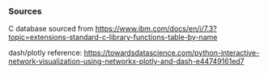 
### Sources
C database sourced from https://www.ibm.com/docs/en/i/7.3?topic=extensions-standard-c-library-functions-table-by-name

dash/plotly reference: https://towardsdatascience.com/python-interactive-network-visualization-using-networkx-plotly-and-dash-e44749161ed7
